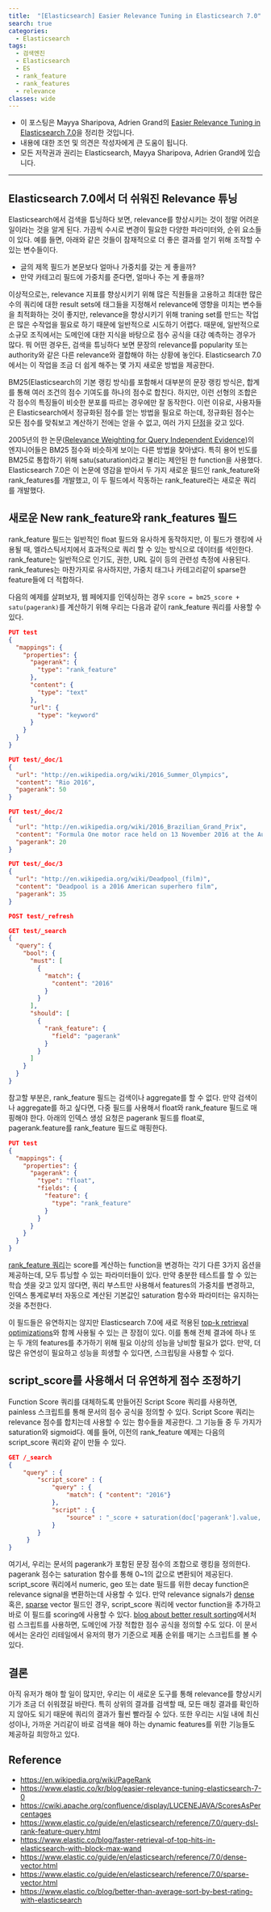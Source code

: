 ```yaml
---
title:  "[Elasticsearch] Easier Relevance Tuning in Elasticsearch 7.0"
search: true
categories: 
  - Elasticsearch
tags:
  - 검색엔진
  - Elasticsearch
  - ES
  - rank_feature
  - rank_features
  - relevance
classes: wide
---
```


* 이 포스팅은 Mayya Sharipova, Adrien Grand의 [Easier Relevance Tuning in Elasticsearch 7.0](https://www.elastic.co/kr/blog/easier-relevance-tuning-elasticsearch-7-0)을 정리한 것입니다.
* 내용에 대한 조언 및 의견은 작성자에게 큰 도움이 됩니다.
* 모든 저작권과 권리는 Elasticsearch, Mayya Sharipova, Adrien Grand에 있습니다.

---

## Elasticsearch 7.0에서 더 쉬워진 Relevance 튜닝

Elasticsearch에서 검색을 튜닝하다 보면, relevance를 향상시키는 것이 정말 어려운 일이라는 것을 알게 된다.
가끔씩 수시로 변경이 필요한 다양한 파라미터와, 순위 요소들이 있다. 예를 들면, 아래와 같은 것들이 잠재적으로 더 좋은 결과를 얻기 위해 조작할 수 있는 변수들이다.

* 글의 제목 필드가 본문보다 얼마나 가중치를 갖는 게 좋을까?
* 만약 카테고리 필드에 가중치를 준다면, 얼마나 주는 게 좋을까?

이상적으로는, relevance 지표를 향상시키기 위해 많은 직원들을 고용하고 최대한 많은 수의 쿼리에 대한 result sets에 태그들을 지정해서 relevance에 영향을 미치는 변수들을 최적화하는 것이 좋지만, relevance을 향상시키기 위해 traning set를 만드는 작업은 많은 수작업을 필요로 하기 때문에 일반적으로 시도하기 어렵다. 때문에, 일반적으로 소규모 조직에서는 도메인에 대한 지식을 바탕으로 점수 공식을 대강 예측하는 경우가 많다. 뭐 어떤 경우든, 검색을 튜닝하다 보면 문장의 relevance를 popularity 또는 authority와 같은 다른 relevance와 결합해야 하는 상황에 놓인다. Elasticsearch 7.0에서는 이 작업을 조금 더 쉽게 해주는 몇 가지 새로운 방법을 제공한다.

BM25(Elasticsearch의 기본 랭킹 방식)를 포함해서 대부분의 문장 랭킹 방식은, 합계를 통해 여러 조건의 점수 기여도를 하나의 점수로 합친다. 하지만, 이런 선형의 조합은 각 점수의 특징들이 비슷한 분포를 따르는 경우에만 잘 동작한다. 이런 이유로, 사용자들은 Elasticsearch에서 정규화된 점수를 얻는 방법을 필요로 하는데, 정규화된 점수는 모든 점수를 맞춰보고 계산하기 전에는 얻을 수 없고, 여러 가지 [단점](https://cwiki.apache.org/confluence/display/LUCENEJAVA/ScoresAsPercentages)을 갖고 있다.

2005년의 한 논문([Relevance Weighting for Query Independent Evidence](http://www.hugo-zaragoza.net/academic/pdf/craswell_sigir05.pdf))의 엔지니어들은 BM25 점수와 비슷하게 보이는 다른 방법을 찾아냈다. 특히 용어 빈도를 BM25로 통합하기 위해 satu(saturation)라고 불리는 제안된 한 function을 사용했다. Elasticsearch 7.0은 이 논문에 영감을 받아서 두 가지 새로운 필드인 rank_feature와 rank_features를 개발했고, 이 두 필드에서 작동하는 rank_feature라는 새로운 쿼리를 개발했다.

## 새로운 New rank_feature와 rank_features 필드

rank_feature 필드는 일반적인 float 필드와 유사하게 동작하지만, 이 필드가 랭킹에 사용될 때, 엘라스틱서치에서 효과적으로 쿼리 할 수 있는 방식으로 데이터를 색인한다. rank_feature는 일반적으로 인기도, 권한, URL 길이 등의 관련성 측정에 사용된다. rank_features는 마찬가지로 유사하지만, 가중치 태그나 카테고리같이 sparse한 feature들에 더 적합하다.

다음의 예제를 살펴보자, 웹 페에지를 인덱싱하는 경우 `score = bm25_score + satu(pagerank)`를 계산하기 위해 우리는 다음과 같이 rank_feature 쿼리를 사용할 수 있다.

```json
PUT test
{
  "mappings": {
    "properties": {
      "pagerank": {
        "type": "rank_feature"
      },
      "content": {
        "type": "text"
      },
      "url": {
        "type": "keyword"
      }
    }
  }
}

PUT test/_doc/1
{
  "url": "http://en.wikipedia.org/wiki/2016_Summer_Olympics",
  "content": "Rio 2016",
  "pagerank": 50
}

PUT test/_doc/2
{
  "url": "http://en.wikipedia.org/wiki/2016_Brazilian_Grand_Prix",
  "content": "Formula One motor race held on 13 November 2016 at the Autódromo José Carlos Pace in São Paulo, Brazil",
  "pagerank": 20
}

PUT test/_doc/3
{ 
  "url": "http://en.wikipedia.org/wiki/Deadpool_(film)",
  "content": "Deadpool is a 2016 American superhero film",
  "pagerank": 35
}

POST test/_refresh

GET test/_search
{
  "query": {
    "bool": {
      "must": [
        {
          "match": {
            "content": "2016"
          }
        }
      ],
      "should": [
        {
          "rank_feature": {
            "field": "pagerank"
          }
        }
      ]
    }
  }
}
```

참고할 부분은, rank_feature 필드는 검색이나 aggregate를 할 수 없다. 만약 검색이나 aggregate를 하고 싶다면, 다중 필드를 사용해서 float와 rank_feature 필드로 매핑해야 한다. 아래의 인덱스 생성 요청은 pagerank 필드를 float로, pagerank.feature를 rank_feature 필드로 매핑한다.

```json
PUT test
{
  "mappings": {
    "properties": {
      "pagerank": {
        "type": "float",
        "fields": {
          "feature": {
            "type": "rank_feature"
          }
        }
      }
    }
  }
}
```

[rank_feature 쿼리](https://www.elastic.co/guide/en/elasticsearch/reference/7.0/query-dsl-rank-feature-query.html)는 score를 계산하는 function을 변경하는 각기 다른 3가지 옵션을 제공하는데, 모두 튜닝할 수 있는 파라미터들이 있다. 만약 충분한 테스트를 할 수 있는 학습 셋을 갖고 있지 않다면, 쿼리 부스트만 사용해서 features의 가중치를 변경하고, 인덱스 통계로부터 자동으로 계산된 기본값인 saturation 함수와 파라미터는 유지하는 것을 추천한다.

이 필드들은 유연하지는 않지만 Elasticsearch 7.0에 새로 적용된 [top-k retrieval optimizations](https://www.elastic.co/blog/faster-retrieval-of-top-hits-in-elasticsearch-with-block-max-wand)와 함께 사용될 수 있는 큰 장점이 있다. 이를 통해 전체 결과에 하나 또는 두 개의 features를 추가하기 위해 필요 이상의 성능을 낭비할 필요가 없다. 만약, 더 많은 유연성이 필요하고 성능을 희생할 수 있다면, 스크립팅을 사용할 수 있다.

## script_score를 사용해서 더 유연하게 점수 조정하기

Function Score 쿼리를 대체하도록 만들어진 Script Score 쿼리를 사용하면, painless 스크립트를 통해 문서의 점수 공식을 정의할 수 있다. Script Score 쿼리는 relevance 점수를 합치는데 사용할 수 있는 함수들을 제공한다. 그 기능들 중 두 가지가 saturation와 sigmoid다. 예를 들어, 이전의 rank_feature 예제는 다음의 script_score 쿼리와 같이 만들 수 있다.

```json
GET /_search
{
    "query" : {
        "script_score" : {
            "query" : {
                "match": { "content": "2016"}
            },
            "script" : {
                "source" : "_score + saturation(doc['pagerank'].value, 50))"
            }
        }
     }
}
```

여기서, 우리는 문서의 pagerank가 포함된 문장 점수의 조합으로 랭킹을 정의한다. pagerank 점수는 saturation 함수를 통해 0~1의 값으로 변환되어 제공된다. script_score 쿼리에서 numeric, geo 또는 date 필드를 위한 decay function은 relevance signal을 변환하는데 사용할 수 있다. 만약 relevance signals가 [dense](https://www.elastic.co/guide/en/elasticsearch/reference/7.0/dense-vector.html) 혹은, [sparse](https://www.elastic.co/guide/en/elasticsearch/reference/7.0/sparse-vector.html) vector 필드인 경우, script_score 쿼리에 vector function을 추가하고 바로 이 필드를 scoring에 사용할 수 있다. [blog about better result sorting](https://www.elastic.co/blog/better-than-average-sort-by-best-rating-with-elasticsearch)에서처럼 스크립트를 사용하면, 도메인에 가장 적합한 점수 공식을 정의할 수도 있다. 이 문서에서는 온라인 리테일에서 유저의 평가 기준으로 제품 순위를 매기는 스크립트를 볼 수 있다.

## 결론

아직 유저가 해야 할 일이 많지만, 우리는 이 새로운 도구를 통해 relevance를 향상시키기가 조금 더 쉬워졌길 바란다. 특히 상위의 결과를 검색할 때, 모든 매칭 결과를 확인하지 않아도 되기 때문에 쿼리의 결과가 훨씬 빨라질 수 있다. 또한 우리는 시일 내에 최신성이나, 가까운 거리같이 바로 검색을 해야 하는 dynamic features를 위한 기능들도 제공하길 희망하고 있다.

## Reference

* <https://en.wikipedia.org/wiki/PageRank>
* <https://www.elastic.co/kr/blog/easier-relevance-tuning-elasticsearch-7-0>
* <https://cwiki.apache.org/confluence/display/LUCENEJAVA/ScoresAsPercentages>
* <https://www.elastic.co/guide/en/elasticsearch/reference/7.0/query-dsl-rank-feature-query.html>
* <https://www.elastic.co/blog/faster-retrieval-of-top-hits-in-elasticsearch-with-block-max-wand>
* <https://www.elastic.co/guide/en/elasticsearch/reference/7.0/dense-vector.html>
* <https://www.elastic.co/guide/en/elasticsearch/reference/7.0/sparse-vector.html>
* <https://www.elastic.co/blog/better-than-average-sort-by-best-rating-with-elasticsearch>
